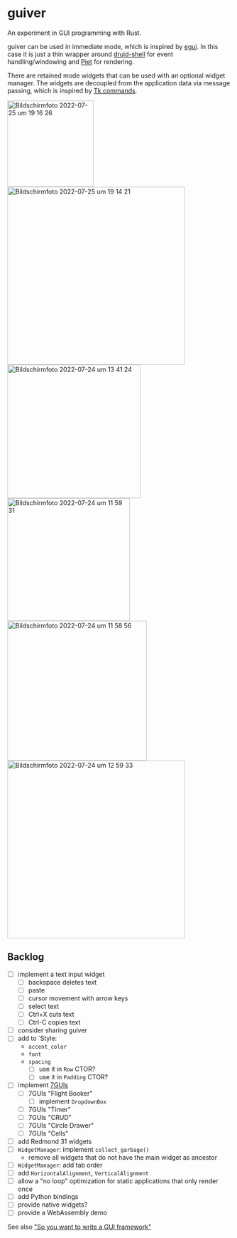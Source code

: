 # guiver

An experiment in GUI programming with Rust.

guiver can be used in immediate mode, which is inspired by [egui](https://github.com/emilk/egui). In this case it is
just a thin wrapper around [druid-shell](https://github.com/linebender/druid/tree/master/druid-shell) for event
handling/windowing and [Piet](https://github.com/linebender/piet) for rendering.

There are retained mode widgets that can be used with an optional widget manager.
The widgets are decoupled from the application data via message passing, which is inspired by
[Tk commands](https://en.wikipedia.org/wiki/Tk_(software)).

<img width="194" alt="Bildschirmfoto 2022-07-25 um 19 16 26" src="https://user-images.githubusercontent.com/391975/180836451-5b9d3542-9ca8-43be-b4ec-ed096090cb5f.png">

<img width="400" alt="Bildschirmfoto 2022-07-25 um 19 14 21" src="https://user-images.githubusercontent.com/391975/180836291-ae116d30-fde3-4489-9d8e-1051888cd5f1.png">

<img width="300" alt="Bildschirmfoto 2022-07-24 um 13 41 24" src="https://user-images.githubusercontent.com/391975/180645285-1a287970-d6f1-4b83-986f-c9188a06b9b6.png">

<img width="276" alt="Bildschirmfoto 2022-07-24 um 11 59 31" src="https://user-images.githubusercontent.com/391975/180641972-a69f2a21-681d-4bfd-b972-e26e8d1932e0.png">

<img width="314" alt="Bildschirmfoto 2022-07-24 um 11 58 56" src="https://user-images.githubusercontent.com/391975/180641976-111d6751-acc1-4910-9b01-2f421053a463.png">

<img width="400" alt="Bildschirmfoto 2022-07-24 um 12 59 33" src="https://user-images.githubusercontent.com/391975/180644027-351f4490-4038-4629-9392-2cde4fa91c9c.png">


## Backlog

* [ ] implement a text input widget
  * [ ] backspace deletes text
  * [ ] paste
  * [ ] cursor movement with arrow keys
  * [ ] select text
  * [ ] Ctrl+X cuts text
  * [ ] Ctrl-C copies text
* [ ] consider sharing guiver
* [ ] add to `Style:
  * `accent_color`
  * `font`
  * `spacing`
    * [ ] use it in `Row` CTOR?
    * [ ] use it in `Padding` CTOR?
* [ ] implement [7GUIs](https://eugenkiss.github.io/7guis/tasks)
  * [ ] 7GUIs "Flight Booker"
    * [ ] implement `DropdownBox`
  * [ ] 7GUIs "Timer"
  * [ ] 7GUIs "CRUD"
  * [ ] 7GUIs "Circle Drawer"
  * [ ] 7GUIs "Cells"
* [ ] add Redmond 31 widgets
* [ ] `WidgetManager`: implement `collect_garbage()`
  * remove all widgets that do not have the main widget as ancestor
* [ ] `WidgetManager`: add tab order
* [ ] add `HorizontalAlignment`, `VerticalAlignment`
* [ ] allow a "no loop" optimization for static applications that only render once
* [ ] add Python bindings
* [ ] provide native widgets? 
* [ ] provide a WebAssembly demo

See also ["So you want to write a GUI framework"](https://www.cmyr.net/blog/gui-framework-ingredients.html)
